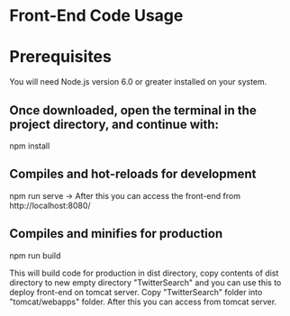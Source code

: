# Front-End Code Usage

# Prerequisites
You will need Node.js version 6.0 or greater installed on your system.

## Once downloaded, open the terminal in the project directory, and continue with:
npm install

## Compiles and hot-reloads for development
npm run serve  -> After this you can access the front-end from http://localhost:8080/

## Compiles and minifies for production
npm run build

This will build code for production in dist directory, copy contents of dist directory to new empty directory "TwitterSearch" and you can use this to deploy front-end on tomcat server. Copy "TwitterSearch" folder into "tomcat/webapps" folder. After this you can access from tomcat server.
